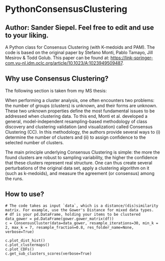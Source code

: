 # PythonConsensusClustering
## Author: Sander Siepel. Feel free to edit and use to your liking. 
A Python class for Consensus Clustering (with K-medoids and PAM). The code is based on the original paper by Stefano Monti, Pablo Tamayo, Jill Mesirov & Todd Golub. This paper can be found at: https://link-springer-com.vu-nl.idm.oclc.org/article/10.1023/A:1023949509487.

## Why use Consensus Clustering?
The following section is taken from my MS thesis:

When performing a cluster analysis, one often encounters two problems: the number of groups (clusters) is unknown, and their forms are unknown. These two unknown
properties define the most fundamental issues to be addressed when clustering data. To this end, Monti et al. developed a general, model-independent resampling-based
methodology of class discovery and clustering validation (and visualization) called Consensus Clustering (CC). In this methodology, the authors provide several ways to (i) determine the number of clusters and (ii) to assign confidence to the selected number of clusters.

The main principle underlying Consensus Clustering is simple: the more the found clusters are robust to sampling variability, the higher the confidence that these clusters
represent real structure. One can thus create several perturbations of the original data set, apply a clustering algorithm on it (such as k-medoids), and measure the agreement (or consensus) among the runs.

## How to use? 
```
# The code takes as input `data`, which is a distance/(dis)similarity matrix. For example, use the Gower's Distance for mixed data types.
# df is your pd.DataFrame, holding your items to be clustered
data_gower = pd.DataFrame(gower.gower_matrix(df))
c = ConsensusCluster(data=data_gower, resample_iterations=30, min_k = 2, max_k = 7, resample_fraction=0.8, res_folder_name=None, verbose=True)

c.plot_dist_hist()
c.plot_clustermaps()
c.plot_CDFs()
c.get_sub_clusters_scores(verbose=True)
```


